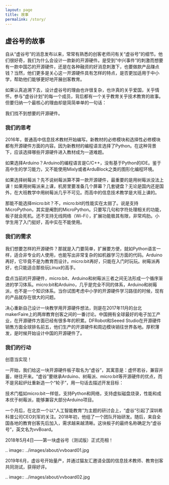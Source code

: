 ```yaml
---
layout: page
title: 故事
permalink: /story/
---
```


## 虚谷号的故事


自从“虚谷号”的消息发布以来，常常有熟悉的创客老师问有关“虚谷号”的细节。他们很好奇，我们为什么会设计一款新的开源硬件。是受到“中兴事件”的刺激而想要有一款中国芯的开源硬件，还是在各种融资的好消息刺激下，也要做款产品赚点钱？当然，他们更多是关心这一开源硬件具有怎样的特点，是否更加适用于中小学，帮助他们能够更好地开展创客教育。

如果认真追溯下去，设计虚谷号的理由也许很复杂，也许真的关乎爱国，关乎情怀。参与“虚谷计划”的每一个成员，背后都有一个关乎教育关乎技术教育的故事。但要归纳一个最核心的理由却是简简单单的一句话：

我们找不到想要的开源硬件。

### 我们的思考

 
2016年，普通高中信息技术教材开始编写。新教材的必修模块和选择性必修模块都有开源硬件方面的内容。因为新教材的编程语言选择了Python。在这种背景下，应该选择哪些开源硬件进入教材成为一道难题。

如果选择Arduino？Arduino的编程语言是C/C++，没有基于Python的IDE。鉴于高中生的学习能力，又不能使用Mixly或者ArduBlock之类的图形化编程环境。

如果选择树莓派？先不说树莓派算不算一款开源硬件，最重要的是用树莓派没法上课！如果用树莓派来上课，机房里要准备几个屏幕？几套键盘？无论是国内还是国外，在大班教学中用树莓派几乎不可见。而高中的信息技术教学是大班上课的。

那能不能选择micro:bit？不，micro:bit的性能实在太弱了。说是支持MicroPython，其实是阉割的MicroPython。只要写几句和字符处理相关的功能，板子就会死机。还不支持无线网络（Wi-Fi），扩展功能极其有限，非常鸡肋。小学生用了入门挺好，高中实在不能使用。

### 我们的需求
 
我们想要怎样的开源硬件？那就是入门要简单，扩展要方便，就如Python语言一样，适合非专业的人使用，也能写出非常复杂的如机器学习方面的代码。Arduino再好，它毕竟不是为教育而设计。micro:bit再好，只能在入门时玩玩。树莓派再好，也只能适合那些玩Linux的高手。

盘点当前的开源硬件，micro:bit、Arduino和树莓派三者之间无法形成一个循序渐进的学习体系。micro:bit和Arduino，几乎是完全不同的体系，Arduino和树莓派，也不是一个知识体系。当你试图考虑中小学的开源硬件学习路径的时候，现有的产品就存在很大的问题。

决心重新自己设计一块教学用开源硬件想法，则是在2017年11月的台北makerFaire上的两岸教育创客之间的一番讨论。中国拥有全球最好的电子加工产业，在开源硬件方面已经有很多年的积累。DFRobot和Seeed Studio在开源硬件销售方面全球排名前五，他们生产的开源硬件和周边模块销往世界各地。厚积薄发，是时候开始设计中国的开源硬件了。

### 我们的行动
 
创意当实现！

一开始，我们给这一块开源硬件板子取名为“虚谷”，其寓意是：虚怀若谷，兼容并蓄，继往开来。“虚谷”要继承Arduino、树莓派、micro:bit等开源硬件的优点，而不是另起炉灶重新造一个“轮子”，用一句话去描述开发目标：

技术门槛如micro:bit一样低，支持Python和网络，支持虚拟磁盘烧录，性能和成本优于树莓派，能够兼容大部分Arduino项目。

一个月后，在北京一个以“人工智能教育”为主题的研讨会上，“虚谷”引起了深圳希科普公司CEO刘军的关注。2018年初，他组了一个团队开始研发。随后，来自全国各地的教育创客先后加入，需求越来越清晰。这块板子的最终名称确定为“虚谷号”，英文名为vvBoard。

2018年5月4日——第一块虚谷号（测试版）正式亮相！

.. image:: ../images/about/vvboard01.jpg

2019年6月，虚谷号开始量产，并通过猫友汇邀请全国的信息技术教师、教育创客共同测试，获得好评。

.. image:: ../images/about/vvboard02.jpg






